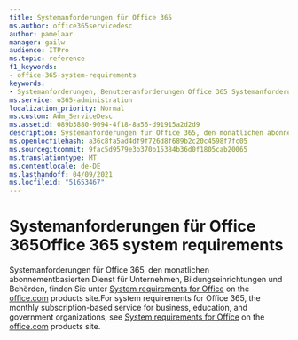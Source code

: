 ```yaml
---
title: Systemanforderungen für Office 365
ms.author: office365servicedesc
author: pamelaar
manager: gailw
audience: ITPro
ms.topic: reference
f1_keywords:
- office-365-system-requirements
keywords:
- Systemanforderungen, Benutzeranforderungen Office 365 Systemanforderungen
ms.service: o365-administration
localization_priority: Normal
ms.custom: Adm_ServiceDesc
ms.assetid: 089b3880-9094-4f18-8a56-d91915a2d2d9
description: Systemanforderungen für Office 365, den monatlichen abonnementbasierten Dienst für Unternehmen, Bildungseinrichtungen und Behörden, finden Sie unter System requirements for Office on the office.com products site.
ms.openlocfilehash: a36c8fa5ad4df9f726d8f689b2c20c4598f7fc05
ms.sourcegitcommit: 9fac5d9579e3b370b15384b36d0f1805cab20065
ms.translationtype: MT
ms.contentlocale: de-DE
ms.lasthandoff: 04/09/2021
ms.locfileid: "51653467"
---
```

# <a name="office-365-system-requirements"></a><span data-ttu-id="26da7-104">Systemanforderungen für Office 365</span><span class="sxs-lookup"><span data-stu-id="26da7-104">Office 365 system requirements</span></span>

<span data-ttu-id="26da7-105">Systemanforderungen für Office 365, den monatlichen abonnementbasierten Dienst für Unternehmen, Bildungseinrichtungen und Behörden, finden Sie unter [System requirements for Office](https://go.microsoft.com/fwlink/?LinkID=626095&amp;clcid=0x409) on the [office.com](https://go.microsoft.com/fwlink/?LinkID=509817&amp;clcid=0x409) products site.</span><span class="sxs-lookup"><span data-stu-id="26da7-105">For system requirements for Office 365, the monthly subscription-based service for business, education, and government organizations, see [System requirements for Office](https://go.microsoft.com/fwlink/?LinkID=626095&amp;clcid=0x409) on the [office.com](https://go.microsoft.com/fwlink/?LinkID=509817&amp;clcid=0x409) products site.</span></span> 
  

